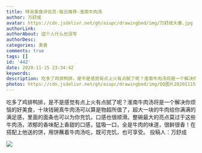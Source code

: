 ```yaml
---
title: 特派美食评论员-每日推荐-淮南牛肉汤
author: 万舒成
avatar: https://cdn.jsdelivr.net/gh/aiupc/drawingbed/img/万舒成头像.jpg
authorLink: 
authorAbout: 这个人什么也没写
authorDesc: 
categories: 美食
comments: true
tags: []
id: '442'
date: 2020-11-15 23:34:42
keywords:
description: 吃多了鸡排鸭排，是不是感觉有点上火有点腻了呢？淮南牛肉汤将是一个解决你烦恼的好美食，十块钱碗真牛肉汤...
photos: https://cdn.jsdelivr.net/gh/aiupc/drawingbed/img/QQ图片20201115233409.jpg
---
```


吃多了鸡排鸭排，是不是感觉有点上火有点腻了呢？淮南牛肉汤将是一个解决你烦恼的好美食，十块钱碗真牛肉汤可以算是物超所值了，超大一块的牛肉给你满满的满足感，里面的面条也可以为你充饥，口感也很顺滑。整碗最大的亮点莫过于这些牛肉汤，浓郁的香味配上香甜的口感，猛吸一口，全是牛肉的味道，很鲜很香！在搭配上他送的饼，用饼蘸着牛肉汤吃，既可充饥，也可享受。 投稿人：万舒成

![](https://cdn.jsdelivr.net/gh/aiupc/drawingbed/img/QQ图片20201115233409.jpg)